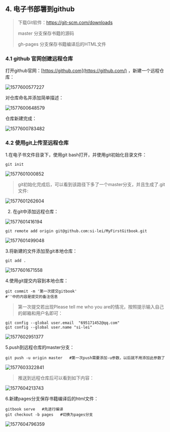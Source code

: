 ## 4. 电子书部署到github

> 下载Git软件：<https://git-scm.com/downloads>
>
> master 分支保存书籍的源码
>
> gh-pages 分支保存书籍编译后的HTML文件

### 4.1 github 官网创建远程仓库

打开github官网：[https://github.com](https://github.com/) ，新建一个远程仓库：

![1577600577227](SUMMARY.assets/1577600577227.png)

对仓库命名并添加简单描述：

![1577600648579](SUMMARY.assets/1577600648579.png)

仓库新建完成：

![1577600783482](SUMMARY.assets/1577600783482.png)

### 4.2 使用git上传至远程仓库

1.在电子书文件目录下，使用git bash打开，并使用git初始化目录文件：

```shell
git init
```

![1577601000852](SUMMARY.assets/1577601000852.png)

> git初始化完成后，可以看到该路径下多了一个master分支，并且生成了.git文件:

![1577601262604](SUMMARY.assets/1577601262604.png)

2. 在git中添加远程仓库：

![1577601416194](SUMMARY.assets/1577601416194.png)

```shell
git remote add origin git@github.com:si-lei/MyFirstGitbook.git
```

![1577601499048](SUMMARY.assets/1577601499048.png)

3.将新建的文件添加至git本地仓库：

```shell
git add .
```

![1577601671558](SUMMARY.assets/1577601671558.png)

4.使用git提交内容到本地仓库：

```shell
git commit -m '第一次提交gitbook'
#''中的内容是提交的备注信息
```

> 第一次提交若出现Please tell me who you are的情况，按照提示输入自己的邮箱和用户名即可：

```shell
git config --global user.email  "695171452@qq.com"
git config --global user.name "si-lei"
```

![1577602951377](SUMMARY.assets/1577602951377.png)

5.push到远程仓库的master分支：

```shell
git push -u origin master	#第一次push需要添加-u参数，以后就不用添加此参数了
```

![1577603322841](SUMMARY.assets/1577603322841.png)

> 推送到远程仓库后可以看到如下内容：

![1577604213743](SUMMARY.assets/1577604213743.png)

6.新建pages分支保存书籍编译后的html文件：

```shell
gitbook serve	#先进行编译
git checkout -b pages	#切换为pages分支
```

![1577604796359](SUMMARY.assets/1577604796359.png)





```shell

```



```shell

```



```shell

```



```shell

```



```shell

```



















